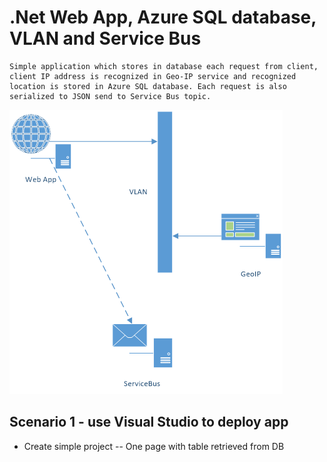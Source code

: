 # .Net Web App, Azure SQL database, VLAN and Service Bus

	Simple application which stores in database each request from client, client IP address is recognized in Geo-IP service and recognized location is stored in Azure SQL database. Each request is also serialized to JSON send to Service Bus topic.

![Architecture](img/architecture.png)

## Scenario 1 - use Visual Studio to deploy app

- Create simple project
-- One page with table retrieved from DB

